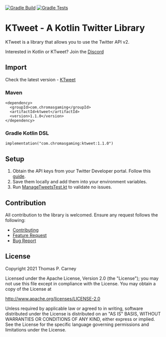[![Gradle Build](https://github.com/ChromasIV/KTweet/actions/workflows/gradle-build.yml/badge.svg?branch=master)](https://github.com/ChromasIV/KTweet/actions/workflows/gradle-build.yml) [![Gradle Tests](https://github.com/ChromasIV/KTweet/actions/workflows/gradle-tests.yml/badge.svg)](https://github.com/ChromasIV/KTweet/actions/workflows/gradle-tests.yml)
# KTweet - A Kotlin Twitter Library
KTweet is a library that allows you to use the Twitter API v2.

Interested in Kotlin or KTweet? Join the [Discord](https://discord.gg/aSBXXkzb3f)

## Import
Check the latest version - [KTweet](https://search.maven.org/artifact/com.chromasgaming/ktweet)

### Maven
```
<dependency>
  <groupId>com.chromasgaming</groupId>
  <artifactId>ktweet</artifactId>
  <version>1.1.0</version>
</dependency>
```

### Gradle Kotlin DSL

```
implementation("com.chromasgaming:ktweet:1.1.0")
```

## Setup
1. Obtain the API keys from your Twitter Developer portal. Follow this [guide](https://developer.twitter.com/en/docs/twitter-api/getting-started/getting-access-to-the-twitter-api).
2. Save them locally and add them into your environment variables. 
3. Run [ManageTweetsTest.kt](src/test/kotlin/com/chromasgaming/ktweet/api/ManageTweetsAPITest.kt) to validate no issues.

## Contribution  
All contribution to the library is welcomed.
Ensure any request follows the following:

 - [Contributing](https://github.com/ChromasIV/KTweet/blob/ChromasIV-contributing-draft-1/CONTRIBUTING.md)
 - [Feature Request](https://github.com/ChromasIV/KTweet/blob/master/.github/ISSUE_TEMPLATE/feature_request.md)
 - [Bug Report](https://github.com/ChromasIV/KTweet/blob/master/.github/ISSUE_TEMPLATE/bug_report.md)


## License
   Copyright 2021 Thomas P. Carney

   Licensed under the Apache License, Version 2.0 (the "License");
   you may not use this file except in compliance with the License.
   You may obtain a copy of the License at
   
   http://www.apache.org/licenses/LICENSE-2.0

   Unless required by applicable law or agreed to in writing, software
   distributed under the License is distributed on an "AS IS" BASIS,
   WITHOUT WARRANTIES OR CONDITIONS OF ANY KIND, either express or implied.
   See the License for the specific language governing permissions and
   limitations under the License.
